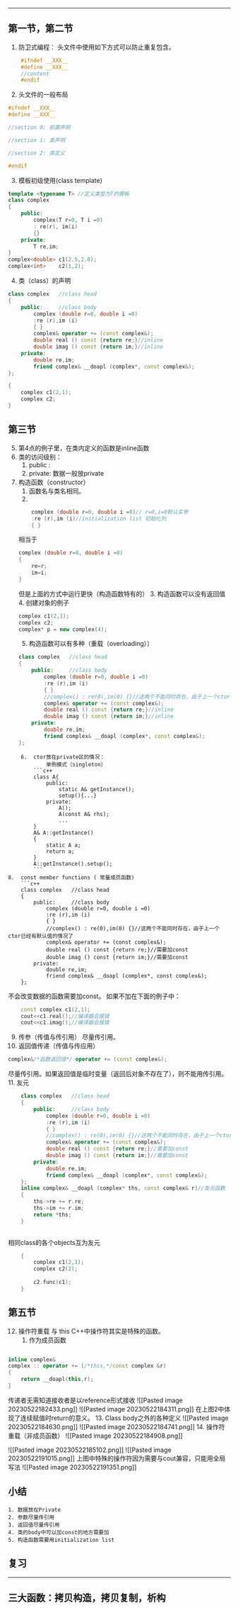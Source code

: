 ----
##  第一节，第二节
1.  防卫式编程： 头文件中使用如下方式可以防止重复包含。
```c++
	#ifndef __XXX__
	#define __XXX__
	//content
	#endif
```
2.  头文件的一般布局
```c++
#ifndef __XXX__
#define __XXX__

//section 0: 前置声明

//section 1: 类声明

//section 2: 类定义

#endif
```
3. 模板初级使用(class template)
``` C++
template <typename T> //定义类型为T的模板
class complex
{
	public:
		complex(T r=0, T i =0)
		: re(r), im(i)
		{}
	private:
		T re,im;
}
complex<double> c1(2.5,2.0);
complex<int>    c2(1,2);
```
4. 类（class）的声明
```c++
class complex   //class head
{
	public:     //class body
		complex (double r=0, double i =0)
		:re (r),im (i)
		{ }
		complex& operator += (const complex&);
		double real () const {return re;}//inline
		double imag () const {return im;}//inline
	private:
		double re,im;
		friend complex& __doapl (complex*, const complex&);
};

{
	complex c1(2,1);
	complex c2;
}
```
## 第三节

5. 第4点的例子里，在类内定义的函数是inline函数
6. 类的访问级别：
	1. public :
	2. private: 数据一般放private
7. 构造函数（constructor）
	1. 函数名与类名相同。
	2. 
	```C++
		complex (double r=0, double i =0)// r=0,i=0默认实参
		:re (r),im (i)//initialization list 初始化列
		{ }
	```
	相当于
	```c++
	complex (double r=0, double i =0)
	{
		re=r;
		im=i;
	}
	```
	但是上面的方式中运行更快（构造函数特有的）
	3. 构造函数可以没有返回值
	4. 创建对象的例子
	```C++
	complex c1(2,1);
	complex c2;
	complex* p = new complex(4);
	```
	5. 构造函数可以有多种（重载（overloading））
	```c++
	class complex   //class head
	{
		public:     //class body
			complex (double r=0, double i =0)
			:re (r),im (i)
			{ }
			//complex() : re(0),im(0) {}//这两个不能同时存在，由于上一个ctor已经有默认值的情况了
			complex& operator += (const complex&);
			double real () const {return re;}//inline
			double imag () const {return im;}//inline
		private:
			double re,im;
			friend complex& __doapl (complex*, const complex&);
	};
```
	6.  ctor放在private区的情况：
			单例模式（singleton）
		```c++
		class A{
			public:
				static A& getInstance();
				setup(){...}
			private:
				A();
				A(const A& rhs);
				...
		}
		A& A::getInstance()
		{
			static A a;
			return a;
		}
		A::getInstance().setup();
		```
8.  const member functions ( 常量成员函数)
	```c++
	class complex   //class head
	{
		public:     //class body
			complex (double r=0, double i =0)
			:re (r),im (i)
			{ }
			//complex() : re(0),im(0) {}//这两个不能同时存在，由于上一个ctor已经有默认值的情况了
			complex& operator += (const complex&);
			double real () const {return re;}//需要加const 
			double imag () const {return im;}//需要加const
		private:
			double re,im;
			friend complex& __doapl (complex*, const complex&);
	};
```
不会改变数据的函数需要加const。
		如果不加在下面的例子中：
```c++
	const complex c1(2,1);
	cout<<c1.real();//编译器会报错
	cout<<c1.imag();//编译器会报错
```
9. 传参（传值与传引用）
尽量传引用。
10. 返回值传递（传值与传应用）
```C++
complex&/*函数返回值*/ operator += (const complex&);
```
尽量传引用。如果返回值是临时变量（返回后对象不存在了），则不能用传引用。
11. 友元
```c++
	class complex   //class head
	{
		public:     //class body
			complex (double r=0, double i =0)
			:re (r),im (i)
			{ }
			//complex() : re(0),im(0) {}//这两个不能同时存在，由于上一个ctor已经有默认值的情况了
			complex& operator += (const complex&);
			double real () const {return re;}//需要加const 
			double imag () const {return im;}//需要加const
		private:
			double re,im;
			friend complex& __doapl (complex*, const complex&);
	};
	inline complex& __doapl (complex* ths, const complex& r)//友元函数
	{
		ths->re += r.re;
		ths->im += r.im;
		return *ths;
	}
	
```
相同class的各个objects互为友元
```C++
	{
		complex c1(2,1);
		complex c2(2);
		
		c2.func(c1);
	}
```

## 第五节

12. 操作符重载 与 this
C++中操作符其实是特殊的函数。
	1. 作为成员函数
	```
```C++
inline complex&
complex :: operator += (/*this,*/const complex &r)
{
	return __doapl(this,r);
}
```
传递者无需知道接收者是以reference形式接收
![[Pasted image 20230522182433.png]]
![[Pasted image 20230522184311.png]]
在上图2中体现了连续赋值时return的意义。
13. Class body之外的各种定义
![[Pasted image 20230522184630.png]]
![[Pasted image 20230522184741.png]]
14. 操作符重载（非成员函数）
![[Pasted image 20230522184908.png]]

![[Pasted image 20230522185102.png]]
![[Pasted image 20230522191015.png]]
上图中特殊的操作符因为需要与cout兼容，只能用全局写法
![[Pasted image 20230522191351.png]]
## 小结
	1. 数据放在Private
	2. 参数尽量传引用
	3. 返回值尽量传引用
	4. 类的body中可以加const的地方需要加
	5. 构造函数需要用initialization list
## 复习
---

## 三大函数：拷贝构造，拷贝复制，析构